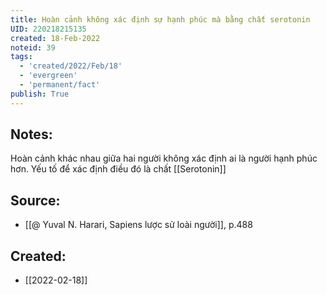 ```yaml
---
title: Hoàn cảnh không xác định sự hạnh phúc mà bằng chất serotonin
UID: 220218215135
created: 18-Feb-2022
noteid: 39
tags:
  - 'created/2022/Feb/18'
  - 'evergreen'
  - 'permanent/fact'
publish: True
---
```

## Notes:
Hoàn cảnh khác nhau giữa hai người không xác định ai là người hạnh phúc hơn. Yếu tố để xác định điều đó là chất [[Serotonin]]

## Source:
- [[@ Yuval N. Harari, Sapiens lược sử loài người]], p.488



## Created:
- [[2022-02-18]]
